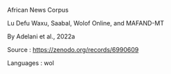 African News Corpus

Lu Defu Waxu, Saabal, Wolof Online, and MAFAND-MT

By Adelani et al., 2022a

Source : https://zenodo.org/records/6990609

Languages : wol
